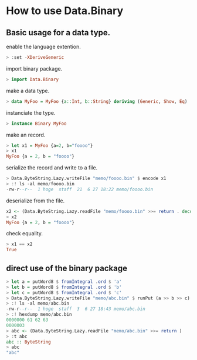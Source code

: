 # How to use Data.Binary

## Basic usage for a data type.

enable the language extention.

```haskell
> :set -XDeriveGeneric
```

import binary package.

```haskell
> import Data.Binary
```

make a data type.

```haskell
> data MyFoo = MyFoo {a::Int, b::String} deriving (Generic, Show, Eq)
```

instanciate the type.

```haskell
> instance Binary MyFoo
```

make an record.

```haskell
> let x1 = MyFoo {a=2, b="foooo"}
> x1
MyFoo {a = 2, b = "foooo"}
```

serialize the record and write to a file.

```haskell
> Data.ByteString.Lazy.writeFile "memo/foooo.bin" $ encode x1
> :! ls -al memo/foooo.bin
-rw-r--r--  1 hoge  staff  21  6 27 18:22 memo/foooo.bin
```

deserialize from the file.

```haskell
x2 <- (Data.ByteString.Lazy.readFile "memo/foooo.bin" >>= return . decode :: IO MyFoo)
> x2
MyFoo {a = 2, b = "foooo"}
```

check equality.

```haskell
> x1 == x2
True
```

## direct use of the binary package

```haskell
> let a = putWord8 $ fromIntegral .ord $ 'a'
> let b = putWord8 $ fromIntegral .ord $ 'b'
> let c = putWord8 $ fromIntegral .ord $ 'c'
> Data.ByteString.Lazy.writeFile "memo/abc.bin" $ runPut (a >> b >> c)
> :! ls -al memo/abc.bin
-rw-r--r--  1 hoge  staff  3  6 27 18:43 memo/abc.bin
> :! hexdump memo/abc.bin
0000000 61 62 63
0000003
> abc <- (Data.ByteString.Lazy.readFile "memo/abc.bin" >>= return )
> :t abc
abc :: ByteString
> abc
"abc"
```
